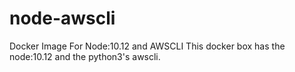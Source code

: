 # node-awscli
Docker Image For Node:10.12 and AWSCLI
This docker box has the node:10.12 and the python3's awscli.

